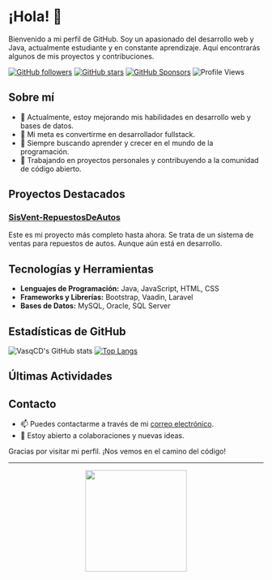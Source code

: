 # ¡Hola! 👋

Bienvenido a mi perfil de GitHub. Soy un apasionado del desarrollo web y Java, actualmente estudiante y en constante aprendizaje. Aquí encontrarás algunos de mis proyectos y contribuciones.

[![GitHub followers](https://img.shields.io/github/followers/VasqCD?style=social)](https://github.com/VasqCD)
[![GitHub stars](https://img.shields.io/github/stars/VasqCD?style=social)](https://github.com/VasqCD)
[![GitHub Sponsors](https://img.shields.io/github/sponsors/VasqCD)](https://github.com/sponsors/VasqCD)
![Profile Views](https://komarev.com/ghpvc/?username=VasqCD)

## Sobre mí

- 🌱 Actualmente, estoy mejorando mis habilidades en desarrollo web y bases de datos.
- 🎯 Mi meta es convertirme en desarrollador fullstack.
- 🚀 Siempre buscando aprender y crecer en el mundo de la programación.
- 💼 Trabajando en proyectos personales y contribuyendo a la comunidad de código abierto.

## Proyectos Destacados

### [SisVent-RepuestosDeAutos](https://github.com/VasqCD/SisVent-RepuestosDeAutos)
Este es mi proyecto más completo hasta ahora. Se trata de un sistema de ventas para repuestos de autos. Aunque aún está en desarrollo.

## Tecnologías y Herramientas

- **Lenguajes de Programación:** Java, JavaScript, HTML, CSS
- **Frameworks y Librerías:** Bootstrap, Vaadin, Laravel
- **Bases de Datos:** MySQL, Oracle, SQL Server

## Estadísticas de GitHub

![VasqCD's GitHub stats](https://github-readme-stats.vercel.app/api?username=VasqCD&show_icons=true&theme=radical)
[![Top Langs](https://github-readme-stats.vercel.app/api/top-langs/?username=VasqCD&layout=compact)](https://github.com/VasqCD/github-readme-stats)

## Últimas Actividades

<!--START_SECTION:activity-->
<!--END_SECTION:activity-->

## Contacto

- 📫 Puedes contactarme a través de mi [correo electrónico](mailto:chris_vasq@outlook.es).
- 💬 Estoy abierto a colaboraciones y nuevas ideas.

Gracias por visitar mi perfil. ¡Nos vemos en el camino del código!

---

<div align="center">
    <img src="https://miro.medium.com/v2/resize:fit:1200/1*dDRXeF51Q_1ixR5Z3PhT2Q.gif" width="200"/>
</div>
